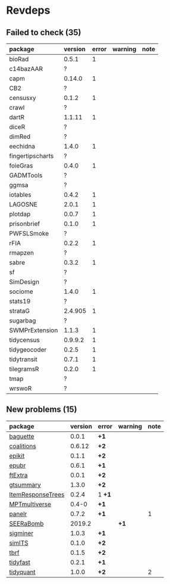 # Revdeps

## Failed to check (35)

|package          |version |error |warning |note |
|:----------------|:-------|:-----|:-------|:----|
|bioRad           |0.5.1   |1     |        |     |
|c14bazAAR        |?       |      |        |     |
|capm             |0.14.0  |1     |        |     |
|CB2              |?       |      |        |     |
|censusxy         |0.1.2   |1     |        |     |
|crawl            |?       |      |        |     |
|dartR            |1.1.11  |1     |        |     |
|diceR            |?       |      |        |     |
|dimRed           |?       |      |        |     |
|eechidna         |1.4.0   |1     |        |     |
|fingertipscharts |?       |      |        |     |
|foieGras         |0.4.0   |1     |        |     |
|GADMTools        |?       |      |        |     |
|ggmsa            |?       |      |        |     |
|iotables         |0.4.2   |1     |        |     |
|LAGOSNE          |2.0.1   |1     |        |     |
|plotdap          |0.0.7   |1     |        |     |
|prisonbrief      |0.1.0   |1     |        |     |
|PWFSLSmoke       |?       |      |        |     |
|rFIA             |0.2.2   |1     |        |     |
|rmapzen          |?       |      |        |     |
|sabre            |0.3.2   |1     |        |     |
|sf               |?       |      |        |     |
|SimDesign        |?       |      |        |     |
|sociome          |1.4.0   |1     |        |     |
|stats19          |?       |      |        |     |
|strataG          |2.4.905 |1     |        |     |
|sugarbag         |?       |      |        |     |
|SWMPrExtension   |1.1.3   |1     |        |     |
|tidycensus       |0.9.9.2 |1     |        |     |
|tidygeocoder     |0.2.5   |1     |        |     |
|tidytransit      |0.7.1   |1     |        |     |
|tilegramsR       |0.2.0   |1     |        |     |
|tmap             |?       |      |        |     |
|wrswoR           |?       |      |        |     |

## New problems (15)

|package                                            |version |error    |warning |note |
|:--------------------------------------------------|:-------|:--------|:-------|:----|
|[baguette](problems.md#baguette)                   |0.0.1   |__+1__   |        |     |
|[coalitions](problems.md#coalitions)               |0.6.12  |__+2__   |        |     |
|[epikit](problems.md#epikit)                       |0.1.1   |__+2__   |        |     |
|[epubr](problems.md#epubr)                         |0.6.1   |__+1__   |        |     |
|[ftExtra](problems.md#ftextra)                     |0.0.1   |__+2__   |        |     |
|[gtsummary](problems.md#gtsummary)                 |1.3.0   |__+2__   |        |     |
|[ItemResponseTrees](problems.md#itemresponsetrees) |0.2.4   |1 __+1__ |        |     |
|[MPTmultiverse](problems.md#mptmultiverse)         |0.4-0   |__+1__   |        |     |
|[panelr](problems.md#panelr)                       |0.7.2   |__+1__   |        |1    |
|[SEERaBomb](problems.md#seerabomb)                 |2019.2  |         |__+1__  |     |
|[sigminer](problems.md#sigminer)                   |1.0.3   |__+1__   |        |     |
|[simITS](problems.md#simits)                       |0.1.0   |__+2__   |        |     |
|[tbrf](problems.md#tbrf)                           |0.1.5   |__+2__   |        |     |
|[tidyfast](problems.md#tidyfast)                   |0.2.1   |__+1__   |        |     |
|[tidyquant](problems.md#tidyquant)                 |1.0.0   |__+2__   |        |2    |

